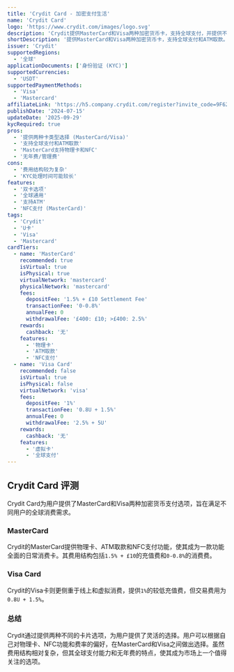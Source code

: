 ```yaml
---
title: 'Crydit Card - 加密支付生活'
name: 'Crydit Card'
logo: 'https://www.crydit.com/images/logo.svg'
description: 'Crydit提供MasterCard和Visa两种加密货币卡，支持全球支付，并提供不同的费率和功能以满足不同用户的需求。'
shortDescription: '提供MasterCard和Visa两种加密货币卡，支持全球支付和ATM取款。'
issuer: 'Crydit'
supportedRegions:
  - '全球'
applicationDocuments: ['身份验证 (KYC)']
supportedCurrencies:
  - 'USDT'
supportedPaymentMethods:
  - 'Visa'
  - 'Mastercard'
affiliateLink: 'https://h5.company.crydit.com/register?invite_code=9F6266VY'
publishDate: '2024-07-15'
updateDate: '2025-09-29'
kycRequired: true
pros:
  - '提供两种卡类型选择 (MasterCard/Visa)'
  - '支持全球支付和ATM取款'
  - 'MasterCard支持物理卡和NFC'
  - '无年费/管理费'
cons:
  - '费用结构较为复杂'
  - 'KYC处理时间可能较长'
features:
  - '双卡选项'
  - '全球通用'
  - '支持ATM'
  - 'NFC支付 (MasterCard)'
tags:
  - 'Crydit'
  - 'U卡'
  - 'Visa'
  - 'Mastercard'
cardTiers:
  - name: 'MasterCard'
    recommended: true
    isVirtual: true
    isPhysical: true
    virtualNetwork: 'mastercard'
    physicalNetwork: 'mastercard'
    fees:
      depositFee: '1.5% + £10 Settlement Fee'
      transactionFee: '0-0.8%'
      annualFee: 0
      withdrawalFee: '£400: £10; >£400: 2.5%'
    rewards:
      cashback: '无'
    features:
      - '物理卡'
      - 'ATM取款'
      - 'NFC支付'
  - name: 'Visa Card'
    recommended: false
    isVirtual: true
    isPhysical: false
    virtualNetwork: 'visa'
    fees:
      depositFee: '1%'
      transactionFee: '0.8U + 1.5%'
      annualFee: 0
      withdrawalFee: '2.5% + 5U'
    rewards:
      cashback: '无'
    features:
      - '虚拟卡'
      - '全球支付'
---
```


## Crydit Card 评测

Crydit Card为用户提供了MasterCard和Visa两种加密货币支付选项，旨在满足不同用户的全球消费需求。

### MasterCard

Crydit的MasterCard提供物理卡、ATM取款和NFC支付功能，使其成为一款功能全面的日常消费卡。其费用结构包括`1.5% + £10`的充值费和`0-0.8%`的消费费。

### Visa Card

Crydit的Visa卡则更侧重于线上和虚拟消费，提供`1%`的较低充值费，但交易费用为`0.8U + 1.5%`。

### 总结

Crydit通过提供两种不同的卡片选项，为用户提供了灵活的选择。用户可以根据自己对物理卡、NFC功能和费率的偏好，在MasterCard和Visa之间做出选择。虽然费用结构相对复杂，但其全球支付能力和无年费的特点，使其成为市场上一个值得关注的选项。